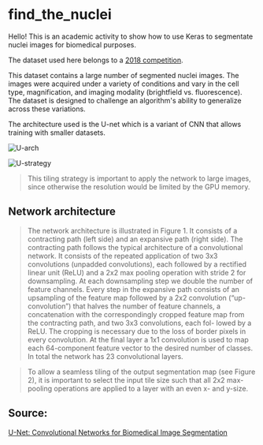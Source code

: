 # find_the_nuclei

Hello! This is an academic activity to show how to use Keras to segmentate nuclei images for biomedical purposes.

The dataset used here belongs to a [2018 competition](https://www.kaggle.com/c/data-science-bowl-2018).

This dataset contains a large number of segmented nuclei images. The images were acquired under a variety of conditions and vary in the cell type, magnification, and imaging modality (brightfield vs. fluorescence). The dataset is designed to challenge an algorithm's ability to generalize across these variations.

The architecture used is the U-net which is a variant of CNN that allows training with smaller datasets.

![U-arch](https://user-images.githubusercontent.com/47385329/56059334-20357d80-5d64-11e9-8936-de70fc636e11.png)

![U-strategy](https://user-images.githubusercontent.com/47385329/56059589-afdb2c00-5d64-11e9-897b-29ee6838612e.png)
> This tiling strategy is important to apply the network to large images, since otherwise the resolution would be limited by the GPU memory.

## Network architecture
> The network architecture is illustrated in Figure 1. It consists of a contracting path (left side) and an expansive path (right side). The contracting path follows the typical architecture of a convolutional network. It consists of the repeated application of two 3x3 convolutions (unpadded convolutions), each followed by a rectified linear unit (ReLU) and a 2x2 max pooling operation with stride 2 for downsampling. At each downsampling step we double the number of feature channels. Every step in the expansive path consists of an upsampling of the feature map followed by a 2x2 convolution (“up-convolution”) that halves the number of feature channels, a concatenation with the correspondingly cropped feature map from the contracting path, and two 3x3 convolutions, each fol- lowed by a ReLU. The cropping is necessary due to the loss of border pixels in every convolution. At the final layer a 1x1 convolution is used to map each 64-component feature vector to the desired number of classes. In total the network has 23 convolutional layers.

> To allow a seamless tiling of the output segmentation map (see Figure 2), it is important to select the input tile size such that all 2x2 max-pooling operations are applied to a layer with an even x- and y-size.

## Source: 
[U-Net: Convolutional Networks for Biomedical Image Segmentation](https://arxiv.org/abs/1505.04597)
